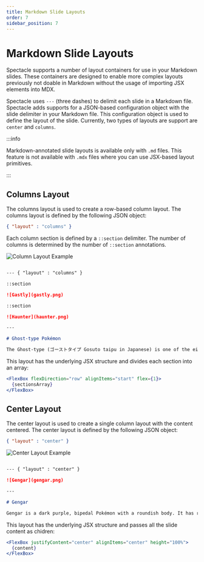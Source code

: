```yaml
---
title: Markdown Slide Layouts
order: 7
sidebar_position: 7
---
```


# Markdown Slide Layouts

Spectacle supports a number of layout containers for use in your Markdown slides. These containers are designed to enable more complex layouts previously not doable in Markdown without the usage of importing JSX elements into MDX.

Spectacle uses `---` (three dashes) to delimit each slide in a Markdown file. Spectacle adds supports for a JSON-based configuration object with the slide delimiter in your Markdown file. This configuration object is used to define the layout of the slide. Currently, two types of layouts are support are `center` and `columns`.

:::info

Markdown-annotated slide layouts is available only with `.md` files. This feature is not available with `.mdx` files where you can use JSX-based layout primitives.

:::

## Columns Layout

The columns layout is used to create a row-based column layout. The columns layout is defined by the following JSON object:

```json
{ "layout" : "columns" }
```

Each column section is defined by a `::section` delimiter. The number of columns is determined by the number of `::section` annotations.

![Column Layout Example](https://res.cloudinary.com/formidablelabs/image/upload/c_scale,w_600/v1700171469/spectacle-assets/Screenshot_2023-11-16_at_3.49.29_PM.png)

```md

--- { "layout" : "columns" }

::section

![Gastly](gastly.png)

::section

![Haunter](haunter.png)

---

# Ghost-type Pokémon

The Ghost-type (ゴーストタイプ Gosuto taipu in Japanese) is one of the eighteen Pokémon elemental types.

```

This layout has the underlying JSX structure and divides each section into an array:

```jsx
<FlexBox flexDirection="row" alignItems="start" flex={1}>
  {sectionsArray}
</FlexBox>
```

## Center Layout

The center layout is used to create a single column layout with the content centered. The center layout is defined by the following JSON object:

```json
{ "layout" : "center" }
```

![Center Layout Example](https://res.cloudinary.com/formidablelabs/image/upload/c_scale,w_600/v1700171467/spectacle-assets/Screenshot_2023-11-16_at_3.46.39_PM.png)

```md

--- { "layout" : "center" }

![Gengar](gengar.png)

---

# Gengar

Gengar is a dark purple, bipedal Pokémon with a roundish body. It has red eyes and a wide mouth that is usually curled into a sinister grin. Multiple spikes cover its back, and it has large pointed ears. Its arms and legs are short with three digits on both its hands and feet. It also has a stubby tail.

```

This layout has the underlying JSX structure and passes all the slide content as chidren:

```jsx
<FlexBox justifyContent="center" alignItems="center" height="100%">
  {content}
</FlexBox>
```